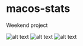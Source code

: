 # macos-stats

Weekend project

![alt text](https://imgur.com/hXDdmFl.png)
![alt text](https://imgur.com/l6HweQI.png)
![alt text](https://imgur.com/rvrzUbf.png)

